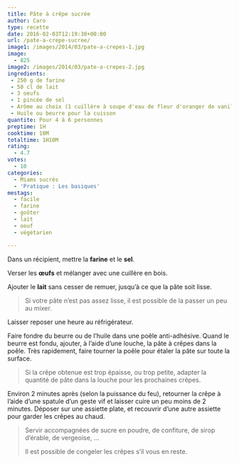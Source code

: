 ```yaml
---
title: Pâte à crêpe sucrée
author: Caro
type: recette
date: 2016-02-03T12:19:30+00:00
url: /pate-a-crepe-sucree/
image1: /images/2014/03/pate-a-crepes-1.jpg
image:
  - 825
image2: /images/2014/03/pate-a-crepes-2.jpg
ingredients:
 - 250 g de farine
 - 50 cl de lait
 - 3 oeufs
 - 1 pincée de sel
 - Arôme au choix (1 cuillère à soupe d'eau de fleur d'oranger de vanille)
 - Huile ou beurre pour la cuisson
quantite: Pour 4 à 6 personnes
preptime: 1H
cooktime: 10M
totaltime: 1H10M
rating:
  - 4.7
votes:
  - 10
categories:
  - Miams sucrés
  - 'Pratique : Les basiques'
mestags:
  - facile
  - farine
  - goûter
  - lait
  - oeuf
  - végétarien

---
```

Dans un récipient, mettre la **farine** et le **sel**.

Verser les **œufs** et mélanger avec une cuillère en bois.

Ajouter le **lait** sans cesser de remuer, jusqu&rsquo;à ce que la pâte soit lisse.

> Si votre pâte n&rsquo;est pas assez lisse, il est possible de la passer un peu au mixer.

Laisser reposer une heure au réfrigérateur.

Faire fondre du beurre ou de l&rsquo;huile dans une poêle anti-adhésive. Quand le beurre est fondu, ajouter, à l&rsquo;aide d&rsquo;une louche, la pâte à crêpes dans la poêle. Très rapidement, faire tourner la poêle pour étaler la pâte sur toute la surface.

> Si la crêpe obtenue est trop épaisse, ou trop petite, adapter la quantité de pâte dans la louche pour les prochaines crêpes.

Environ 2 minutes après (selon la puissance du feu), retourner la crêpe à l&rsquo;aide d&rsquo;une spatule d&rsquo;un geste vif et laisser cuire un peu moins de 2 minutes. Déposer sur une assiette plate, et recouvrir d&rsquo;une autre assiette pour garder les crêpes au chaud.

> Servir accompagnées de sucre en poudre, de confiture, de sirop d&rsquo;érable, de vergeoise, &#8230;
>
> Il est possible de congeler les crêpes s&rsquo;il vous en reste.

&nbsp;
